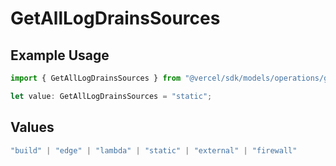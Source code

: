 # GetAllLogDrainsSources

## Example Usage

```typescript
import { GetAllLogDrainsSources } from "@vercel/sdk/models/operations/getalllogdrains.js";

let value: GetAllLogDrainsSources = "static";
```

## Values

```typescript
"build" | "edge" | "lambda" | "static" | "external" | "firewall"
```